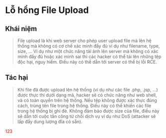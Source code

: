 # Lỗ hổng File Upload

## Khái niệm

> File upload là khi web server cho phép user upload file mà lên hệ thống mà không có cơ chế xác minh đầy đủ ví dụ như filename, type, size, ...
> Ví dụ như một chức năng tải ảnh lên server mà không có xác minh đầy đủ hoặc xác minh sai thì các hacker có thể tải lên những tệp độc hại, nguy hiểm.
> Điều này có thể dẫn tới server có thể bị lỗi RCE.

## Tác hại

> Khi file đã được upload lên hệ thống (ví dụ như các file .php, .jsp, ...) được thực thi dưới dạng mã, hacker sẽ có chức năng như web shell, và có toàn quyền trên hệ
> thống.
> Nếu tệp không được xác thực đúng cách, trùng tên file trong hệ thống. Điều này có thể khiến các file trong hệ thống bị ghi đè.
> Không đảm bảo được size của file, điều này sẽ dẫn tới cuộc tấn công từ chối dịch vụ ví dụ như DoS (attacker sẽ lấp đầy dung lượng đĩa có sẵn).

<p style="color:red">123</p>

